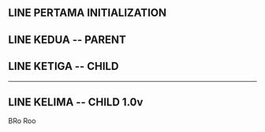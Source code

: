## LINE PERTAMA INITIALIZATION

## LINE KEDUA -- PARENT 
## LINE KETIGA -- CHILD
---
## LINE KELIMA -- CHILD 1.0v
BRo Roo